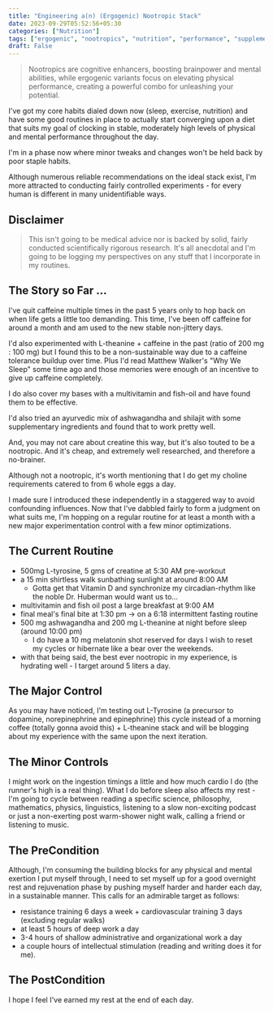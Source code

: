 ```yaml
---
title: "Engineering a(n) (Ergogenic) Nootropic Stack"
date: 2023-09-29T05:52:56+05:30
categories: ["Nutrition"]
tags: ["ergogenic", "nootropics", "nutrition", "performance", "supplements", "experiments", "routine", "fitness", "health", "circadian", "sunlight", "hydration", "sleep", "training", "productivity", "mindfulness", "optimization"]
draft: False
---
```


> Nootropics are cognitive enhancers, boosting brainpower and mental abilities, while ergogenic variants focus on elevating physical performance, creating a powerful combo for unleashing your potential.

I've got my core habits dialed down now (sleep, exercise, nutrition)
and have some good routines in place to actually start converging upon
a diet that suits my goal of clocking in stable, moderately high
levels of physical and mental performance throughout the day.  

I'm in a phase now where minor tweaks and changes won't be held back
by poor staple habits.  

Although numerous reliable recommendations on the ideal stack exist, I'm more
attracted to conducting fairly controlled experiments - for every
human is different in many unidentifiable ways.  

## Disclaimer

> This isn't going to be medical advice nor is backed by solid, fairly
> conducted scientifically rigorous research. It's all anecdotal and
> I'm going to be logging my perspectives on any stuff that I
> incorporate in my routines.

## The Story so Far ...

I've quit caffeine multiple times in the past 5 years only to hop back
on when life gets a little too demanding. This time, I've been off
caffeine for around a month and am used to the new stable non-jittery
days.  

I'd also experimented with L-theanine + caffeine in the past (ratio of
200 mg : 100 mg) but I found this to be a non-sustainable way due to a
caffeine tolerance buildup over time. Plus I'd read Matthew Walker's
"Why We Sleep" some time ago and those memories were enough of an
incentive to give up caffeine completely.  

I do also cover my bases with a multivitamin and fish-oil and have
found them to be effective.  

I'd also tried an ayurvedic mix of ashwagandha and shilajit with some
supplementary ingredients and found that to work pretty well.  

And, you may not care about creatine this way, but it's also touted to
be a nootropic. And it's cheap, and extremely well researched, and therefore 
a no-brainer.  

Although not a nootropic, it's worth mentioning that I do get my choline requirements catered
to from 6 whole eggs a day.  

I made sure I introduced these independently in a staggered way to
avoid confounding influences. Now that I've dabbled fairly to form a
judgment on what suits me, I'm hopping on a regular routine for
at least a month with a new major experimentation control with a few
minor optimizations.  

## The Current Routine

 - 500mg L-tyrosine, 5 gms of creatine at 5:30 AM pre-workout
 - a 15 min shirtless walk sunbathing sunlight at around 8:00 AM
   - Gotta get that Vitamin D and synchronize my circadian-rhythm like the noble Dr. Huberman would want us to...
 - multivitamin and fish oil post a large breakfast at 9:00 AM
 - final meal's final bite at 1:30 pm -> on a 6:18 intermittent fasting routine
 - 500 mg ashwagandha and 200 mg L-theanine at night before sleep (around 10:00 pm)
   - I do have a 10 mg melatonin shot reserved for days I wish to reset my cycles or hibernate like a bear over the weekends.
 - with that being said, the best ever nootropic in my experience, is hydrating well - I target around 5 liters a day.

## The Major Control

As you may have noticed, I'm testing out L-Tyrosine (a precursor to dopamine, norepinephrine and epinephrine) this cycle instead of a morning coffee (totally gonna avoid this) + L-theanine stack and will be blogging about my experience with the same upon the next iteration.

## The Minor Controls

I might work on the ingestion timings a little and how much cardio I do (the runner's high is a real thing). What I do before sleep also affects my rest - I'm going to cycle between reading a specific science, philosophy, mathematics, physics, linguistics, listening to a slow non-exciting podcast or just a non-exerting post warm-shower night walk, calling a friend or listening to music.

## The PreCondition

Although, I'm consuming the building blocks for any physical and mental exertion I put myself through, I need to set myself up for a good overnight rest and rejuvenation phase by pushing myself harder and harder each day, in a sustainable manner. This calls for an admirable target as follows:
 - resistance training 6 days a week + cardiovascular training 3 days (excluding regular walks)
 - at least 5 hours of deep work a day 
 - 3-4 hours of shallow administrative and organizational work a day
 - a couple hours of intellectual stimulation (reading and writing does it for me).
   
## The PostCondition

I hope I feel I've earned my rest at the end of each day.
